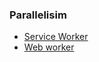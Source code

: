 ### Parallelisim

- [Service Worker](https://github.com/ridvandmrc/Self-Learning/tree/main/web-API/parallelism/service-worker)
- [Web worker](https://github.com/ridvandmrc/Self-Learning/tree/main/web-API/parallelism/web-worker)
